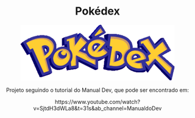 <h1 align="center">Pokédex</h1>

<div align="center">
    <img width="80%" title="titulo da imagem" src="\images\logo.png"/>
<div>

<p align="center">Projeto seguindo o tutorial do Manual Dev, que pode ser encontrado em: </p>
<p align="center">https://www.youtube.com/watch?v=SjtdH3dWLa8&t=31s&ab_channel=ManualdoDev</p>

